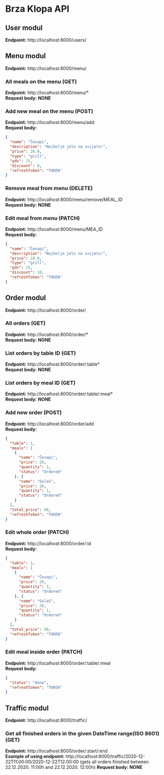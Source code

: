 # Brza Klopa API

## User modul
**Endpoint:** http://localhost:8000/users/

## Menu modul
**Endpoint:** http://localhost:8000/menu/

### All meals on the menu (GET)
**Endpoint:** http://localhost:8000/menu/*<br/>
**Request body:** **NONE**

### Add new meal on the menu (POST)
**Endpoint:** http://localhost:8000/menu/add<br/>
**Request body:**<br/>
```json
{
  "name": "Čevapi",
  "description": "Najbolje jelo na svijetu!",
  "price": 20.0,
  "type": "grill",
  "pdv": 25,
  "discount": 0,
  "refreshToken": "TOKEN"
}	
```

### Remove meal from menu (DELETE)
**Endpoint:** http://localhost:8000/menu/remove/MEAL_ID<br/>
**Request body:** **NONE**

### Edit meal from menu (PATCH)
**Endpoint:** http://localhost:8000/menu/MEA_ID<br/>
**Request body:**
```json
{
  "name": "Čevapi",
  "description": "Najbolje jelo na svijetu!",
  "price": 20.0,
  "type": "grill",
  "pdv": 25,
  "discount": 10,
  "refreshToken": "TOKEN"
}
```

## Order modul
**Endpoint:** http://localhost:8000/order/

### All orders (GET)
**Endpoint:** http://localhost:8000/order/*<br/>
**Request body:** **NONE**

### List orders by table ID (GET)
**Endpoint:** http://localhost:8000/order/:table*<br/>
**Request body:** **NONE**

### List orders by meal ID (GET)
**Endpoint:** http://localhost:8000/order/:table/:meal*<br/>
**Request body:** **NONE**

### Add new order (POST)
**Endpoint:** http://localhost:8000/order/add<br/>
**Request body:**<br/>
```json
{
  "table": 1,
  "meals": [
    {
      "name": "Čevapi",
      "price": 20,
      "quantity": 3,
      "status": "Ordered"
    }, {
      "name": "Gulaš",
      "price": 30,
      "quantity": 1,
      "status": "Ordered"
    }
  ],
  "total_price": 90,
  "refreshToken": "TOKEN"
}
```

### Edit whole order (PATCH)
**Endpoint:** http://localhost:8000/order/:id<br/>
**Request body:**<br/>
```json
{
  "table": 1,
  "meals": [
    {
      "name": "Čevapi",
      "price": 20,
      "quantity": 3,
      "status": "Ordered"
    }, {
      "name": "Gulaš",
      "price": 30,
      "quantity": 1,
      "status": "Ordered"
    }
  ],
  "total_price": 90,
  "refreshToken": "TOKEN"
}
```

### Edit meal inside order (PATCH)
**Endpoint:** http://localhost:8000/order/:table/:meal<br/>
**Request body:**<br/>
```json
{
  "status": "done",
  "refreshToken": "TOKEN"
}
```


## Traffic modul
**Endpoint:** http://localhost:8000/traffic/

### Get all finished orders in the given DateTime range(ISO 8601) (GET)
**Endpoint:** http://localhost:8000/order/:start/:end<br/>
**Example of using endpoint:** http://localhost:8000/traffic/2020-12-22T11:00:00/2020-12-22T12:00:00 (gets all orders finished between 22.12.2020. 11:00h and 22.12.2020. 12:00h)
**Request body:** **NONE**
